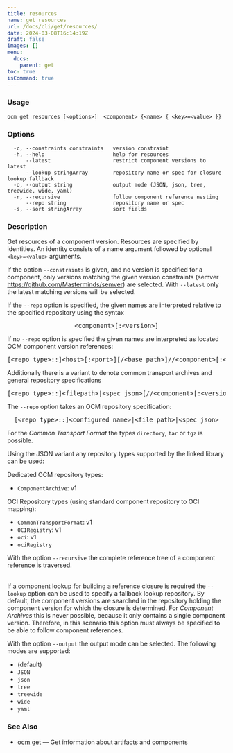 ```yaml
---
title: resources
name: get resources
url: /docs/cli/get/resources/
date: 2024-03-08T16:14:19Z
draft: false
images: []
menu:
  docs:
    parent: get
toc: true
isCommand: true
---
```

### Usage

```
ocm get resources [<options>]  <component> {<name> { <key>=<value> }}
```

### Options

```
  -c, --constraints constraints   version constraint
  -h, --help                      help for resources
      --latest                    restrict component versions to latest
      --lookup stringArray        repository name or spec for closure lookup fallback
  -o, --output string             output mode (JSON, json, tree, treewide, wide, yaml)
  -r, --recursive                 follow component reference nesting
      --repo string               repository name or spec
  -s, --sort stringArray          sort fields
```

### Description


Get resources of a component version. Resources are specified
by identities. An identity consists of 
a name argument followed by optional <code>&lt;key>=&lt;value></code>
arguments.


If the option <code>--constraints</code> is given, and no version is specified
for a component, only versions matching the given version constraints
(semver https://github.com/Masterminds/semver) are selected.
With <code>--latest</code> only
the latest matching versions will be selected.


If the <code>--repo</code> option is specified, the given names are interpreted
relative to the specified repository using the syntax

<center>
    <pre>&lt;component>[:&lt;version>]</pre>
</center>

If no <code>--repo</code> option is specified the given names are interpreted 
as located OCM component version references:

<center>
    <pre>[&lt;repo type>::]&lt;host>[:&lt;port>][/&lt;base path>]//&lt;component>[:&lt;version>]</pre>
</center>

Additionally there is a variant to denote common transport archives
and general repository specifications

<center>
    <pre>[&lt;repo type>::]&lt;filepath>|&lt;spec json>[//&lt;component>[:&lt;version>]]</pre>
</center>

The <code>--repo</code> option takes an OCM repository specification:

<center>
    <pre>[&lt;repo type>::]&lt;configured name>|&lt;file path>|&lt;spec json></pre>
</center>

For the *Common Transport Format* the types <code>directory</code>,
<code>tar</code> or <code>tgz</code> is possible.

Using the JSON variant any repository types supported by the 
linked library can be used:

Dedicated OCM repository types:
  - <code>ComponentArchive</code>: v1

OCI Repository types (using standard component repository to OCI mapping):
  - <code>CommonTransportFormat</code>: v1
  - <code>OCIRegistry</code>: v1
  - <code>oci</code>: v1
  - <code>ociRegistry</code>



With the option <code>--recursive</code> the complete reference tree of a component reference is traversed.

\
If a component lookup for building a reference closure is required
the <code>--lookup</code>  option can be used to specify a fallback
lookup repository. By default, the component versions are searched in
the repository holding the component version for which the closure is
determined. For *Component Archives* this is never possible, because
it only contains a single component version. Therefore, in this scenario
this option must always be specified to be able to follow component
references.

With the option <code>--output</code> the output mode can be selected.
The following modes are supported:
  - <code></code> (default)
  - <code>JSON</code>
  - <code>json</code>
  - <code>tree</code>
  - <code>treewide</code>
  - <code>wide</code>
  - <code>yaml</code>


### See Also

* [ocm get](/docs/cli/get)	 &mdash; Get information about artifacts and components

